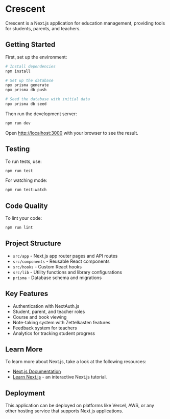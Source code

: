 # Crescent

Crescent is a Next.js application for education management, providing tools for students, parents, and teachers.

## Getting Started

First, set up the environment:

```bash
# Install dependencies
npm install

# Set up the database
npx prisma generate
npx prisma db push

# Seed the database with initial data
npx prisma db seed
```

Then run the development server:

```bash
npm run dev
```

Open [http://localhost:3000](http://localhost:3000) with your browser to see the result.

## Testing

To run tests, use:

```bash
npm run test
```

For watching mode:

```bash
npm run test:watch
```

## Code Quality

To lint your code:

```bash
npm run lint
```

## Project Structure

- `src/app` - Next.js app router pages and API routes
- `src/components` - Reusable React components
- `src/hooks` - Custom React hooks
- `src/lib` - Utility functions and library configurations
- `prisma` - Database schema and migrations

## Key Features

- Authentication with NextAuth.js
- Student, parent, and teacher roles
- Course and book viewing
- Note-taking system with Zettelkasten features
- Feedback system for teachers
- Analytics for tracking student progress

## Learn More

To learn more about Next.js, take a look at the following resources:

- [Next.js Documentation](https://nextjs.org/docs)
- [Learn Next.js](https://nextjs.org/learn) - an interactive Next.js tutorial.

## Deployment

This application can be deployed on platforms like Vercel, AWS, or any other hosting service that supports Next.js applications.
